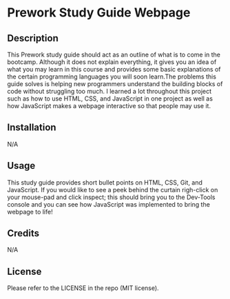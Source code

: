 # Prework Study Guide Webpage

## Description

This Prework study guide should act as an outline of what is to come in the bootcamp. Although it does not explain everything, it gives you an idea of what you may learn in this course and provides some basic explanations of the certain programming languages you will soon learn.The problems this guide solves is helping new programmers understand the building blocks of code without struggling too much. I learned a lot throughout this  project such as how to use HTML, CSS, and JavaScript in one project as well as how JavaScript makes a webpage interactive so that people may use it.

## Installation
N/A

## Usage

This study guide provides short bullet points on HTML, CSS, Git, and JavaScript. If you would like to see a peek behind the curtain righ-click on your mouse-pad and click inspect; this should bring you to the Dev-Tools console and you can see how JavaScript was implemented to bring the webpage to life!

## Credits

N/A

## License

Please refer to the LICENSE in the repo (MIT license).